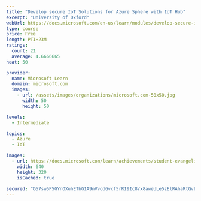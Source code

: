 ```yaml
---
title: "Develop secure IoT Solutions for Azure Sphere with IoT Hub"
excerpt: "University of Oxford"
webUrl: https://docs.microsoft.com/en-us/learn/modules/develop-secure-iot-solutions-azure-sphere-iot-hub/
type: course
price: Free
length: PT1H23M
ratings:
  count: 21
  average: 4.6666665
heat: 50

provider:
  name: Microsoft Learn
  domain: microsoft.com
  images:
    - url: /assets/images/organizations/microsoft.com-50x50.jpg
      width: 50
      height: 50

levels:
  - Intermediate

topics:
  - Azure
  - IoT

images:
  - url: https://docs.microsoft.com/learn/achievements/student-evangelism/develop-secure-iot-solutions-for-azure-sphere-with-iot-hub-social.png
    width: 640
    height: 320
    isCached: true

secured: "G57sw5P5GYnOXuhETbG1A9nVvodGvcf5rRI9Ic8/x8aweULe5zElRAhaRtQvLxjp+MvvdlMbWCfiy/VbKX8VqmZzHEPAZImeVwB0XSHz/KutcA0jR6afCTIDbbU0k+VICo6sKkMjShy2StIMh6LwBuxyh8QA/nxRvU7E3xMQ8dQgfZsv2g+8h2b6bY3RJIk9i2/cWYG/23Jum5amuKzfEazAEHBxwJsRHXxvVi22eh57U0lNrxAA3IFTQox2NaEs5O8+GLqXcE68TX5djfucKFufFmgVEFpvsuRtA6jjdWI53ZvkJNwh+Qq3F2jH7pQvNB1yJLoBXrLUks+zsu7nOZyDZFX2kyC5YtBN4Gca7EgqydHQ7dv5ywB6s5YwHsaoqKVDZyc02HlPpBmdSyalIbyMoSFOcYY+iIGJQ1fhPpY=;X1bn6XIc9U7kYIRFxfnkFw=="
---
```


